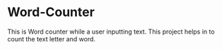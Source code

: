 # Word-Counter
This is Word counter while a user inputting text. This project helps in to count the text letter and word.
